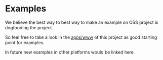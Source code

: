 # Examples

We believe the best way to best way to make an example on OSS project is dogfooding the project.

So feel free to take a look in the [apps/www](../../../apps/www/) of this project as good starting point for examples.

In future new examples in other platforms would be linked here.
